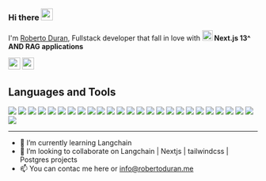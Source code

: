 ### Hi there <img src="https://wefixit.com.br/signature/images/hi.gif" width="24"> 

<p>I'm <a href="https://robertoduran.me">Roberto Duran</a>, Fullstack developer  that fall in love with <b><a href="https://nextjs.org/" title="Next.js"><img src="https://github.com/get-icon/geticon/raw/master/icons/nextjs-icon.svg" alt="Next.js" width="21px" height="21px"></a> Next.js 13^ AND RAG applications</b><br>
</p>

<a href="https://www.linkedin.com/in/roberto-duran"><img height= "24" src= "https://img.shields.io/badge/LinkedIn-0e76a8?style=for-the-badge&logo=linkedin&logoColor=white"></a>
<a href="mailto:info@robertoduran.me"><img height= "24" src= "https://img.shields.io/badge/Mail-D14836?style=for-the-badge&logo=gmail&logoColor=white"></a>

<h2>Languages and Tools</h2>

<p>
    <img src= "https://img.shields.io/badge/JavaScript-fcdc00?style=flat-square&logo=javascript&logoColor=white">
    <img src= "https://img.shields.io/badge/TypeScript-3b82f6?style=flat-square&logo=typescript&logoColor=white">
    <img src= "https://img.shields.io/badge/React-149eca?style=flat-square&logo=react&logoColor=white">
    <img src= "https://img.shields.io/badge/Angular-c3002f?style=flat-square&logo=angular&logoColor=white">
    <img src= "https://img.shields.io/badge/AngularJS-c3002f?style=flat-square&logo=angularjs&logoColor=white">
    <img src= "https://img.shields.io/badge/PHP-7a86b8?style=flat-square&logo=php&logoColor=white">
    <img src= "https://img.shields.io/badge/Laravel-ec4231?style=flat-square&logo=laravel&logoColor=white">
    <img src= "https://img.shields.io/badge/CodeIgniter-dd4814?style=flat-square&logo=codeigniter&logoColor=white">
    <img src= "https://img.shields.io/badge/Flutter-206ed5?style=flat-square&logo=flutter&logoColor=white">
    <img src= "https://img.shields.io/badge/HTML5-dd4b25?style=flat-square&logo=html5&logoColor=white">
    <img src= "https://img.shields.io/badge/CSS3-254bdd?style=flat-square&logo=css3&logoColor=white">
    <img src= "https://img.shields.io/badge/Bootstrap-6f2bf3?style=flat-square&logo=bootstrap&logoColor=white">
    <img src= "https://img.shields.io/badge/Tailwindcss-38bdf8?style=flat-square&logo=tailwindcss&logoColor=white">
    <img src= "https://img.shields.io/badge/Node.js-3b82f6?style=flat-square&logo=nodedotjs&logoColor=white">
    <img src= "https://img.shields.io/badge/jQuery-0769ad?style=flat-square&logo=jquery&logoColor=white">
    <img src= "https://img.shields.io/badge/Postgres-336791?style=flat-square&logo=postgresql&logoColor=white">
    <img src= "https://img.shields.io/badge/SQLite-d946ef?style=flat-square&logo=sqlite&logoColor=white">
    <img src= "https://img.shields.io/badge/MySQL-3e6e93?style=flat-square&logo=mysql&logoColor=white">
    <img src= "https://img.shields.io/badge/Prisma-2d3748?style=flat-square&logo=prisma&logoColor=white">
    <img src= "https://img.shields.io/badge/VS_Code-008ad3?style=flat-square&logo=visual%20studio%20code&logoColor=white">
    <img src= "https://img.shields.io/badge/Intellij-c52b77?style=flat-square&logo=jetbrains=white">
    <img src= "https://img.shields.io/badge/Apache-d12127?style=flat-square&logo=apache&logoColor=white">
    <img src= "https://img.shields.io/badge/Git-f34c28?style=flat-square&logo=git&logoColor=white">
    <img src= "https://img.shields.io/badge/Windows-badbfa?style=flat-square&logo=windows&logoColor=white">
    <img src= "https://img.shields.io/badge/Linux-e95420?style=flat-square&logo=linux&logoColor=white">
    <img src= "https://img.shields.io/badge/MacOS-313131?style=flat-square&logo=apple&logoColor=white">
<p>
  
<hr/>

- 🌱 I’m currently learning Langchain
- 💞️ I’m looking to collaborate on Langchain | Nextjs | tailwindcss | Postgres projects 
- 📫 You can contac me here or info@robertoduran.me
